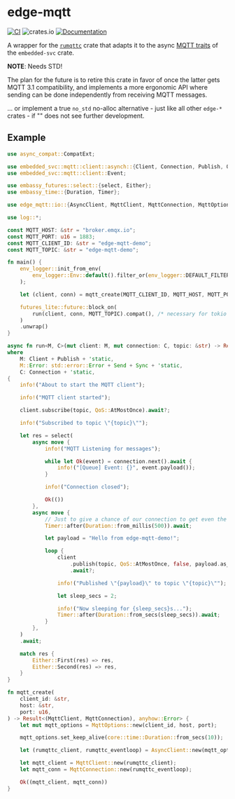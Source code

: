 # edge-mqtt

[![CI](https://github.com/ivmarkov/edge-net/actions/workflows/ci.yml/badge.svg)](https://github.com/ivmarkov/edge-net/actions/workflows/ci.yml)
![crates.io](https://img.shields.io/crates/v/edge-net.svg)
[![Documentation](https://docs.rs/edge-net/badge.svg)](https://docs.rs/edge-net)

A wrapper for the [`rumqttc`](https://github.com/bytebeamio/rumqtt) crate that adapts it to the async [MQTT traits](https://github.com/esp-rs/embedded-svc/blob/master/src/mqtt/client.rs) of the `embedded-svc` crate.

**NOTE**: Needs STD!

The plan for the future is to retire this crate in favor of []() once the latter gets MQTT 3.1 compatibility, and implements a more ergonomic API where sending can be done independently from receiving MQTT messages.

... or implement a true `no_std` no-alloc alternative - just like all other `edge-*` crates - if "" does not see further development.

## Example

```rust
use async_compat::CompatExt;

use embedded_svc::mqtt::client::asynch::{Client, Connection, Publish, QoS};
use embedded_svc::mqtt::client::Event;

use embassy_futures::select::{select, Either};
use embassy_time::{Duration, Timer};

use edge_mqtt::io::{AsyncClient, MqttClient, MqttConnection, MqttOptions};

use log::*;

const MQTT_HOST: &str = "broker.emqx.io";
const MQTT_PORT: u16 = 1883;
const MQTT_CLIENT_ID: &str = "edge-mqtt-demo";
const MQTT_TOPIC: &str = "edge-mqtt-demo";

fn main() {
    env_logger::init_from_env(
        env_logger::Env::default().filter_or(env_logger::DEFAULT_FILTER_ENV, "info"),
    );

    let (client, conn) = mqtt_create(MQTT_CLIENT_ID, MQTT_HOST, MQTT_PORT).unwrap();

    futures_lite::future::block_on(
        run(client, conn, MQTT_TOPIC).compat(), /* necessary for tokio */
    )
    .unwrap()
}

async fn run<M, C>(mut client: M, mut connection: C, topic: &str) -> Result<(), anyhow::Error>
where
    M: Client + Publish + 'static,
    M::Error: std::error::Error + Send + Sync + 'static,
    C: Connection + 'static,
{
    info!("About to start the MQTT client");

    info!("MQTT client started");

    client.subscribe(topic, QoS::AtMostOnce).await?;

    info!("Subscribed to topic \"{topic}\"");

    let res = select(
        async move {
            info!("MQTT Listening for messages");

            while let Ok(event) = connection.next().await {
                info!("[Queue] Event: {}", event.payload());
            }

            info!("Connection closed");

            Ok(())
        },
        async move {
            // Just to give a chance of our connection to get even the first published message
            Timer::after(Duration::from_millis(500)).await;

            let payload = "Hello from edge-mqtt-demo!";

            loop {
                client
                    .publish(topic, QoS::AtMostOnce, false, payload.as_bytes())
                    .await?;

                info!("Published \"{payload}\" to topic \"{topic}\"");

                let sleep_secs = 2;

                info!("Now sleeping for {sleep_secs}s...");
                Timer::after(Duration::from_secs(sleep_secs)).await;
            }
        },
    )
    .await;

    match res {
        Either::First(res) => res,
        Either::Second(res) => res,
    }
}

fn mqtt_create(
    client_id: &str,
    host: &str,
    port: u16,
) -> Result<(MqttClient, MqttConnection), anyhow::Error> {
    let mut mqtt_options = MqttOptions::new(client_id, host, port);

    mqtt_options.set_keep_alive(core::time::Duration::from_secs(10));

    let (rumqttc_client, rumqttc_eventloop) = AsyncClient::new(mqtt_options, 10);

    let mqtt_client = MqttClient::new(rumqttc_client);
    let mqtt_conn = MqttConnection::new(rumqttc_eventloop);

    Ok((mqtt_client, mqtt_conn))
}
```
